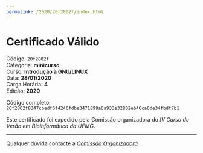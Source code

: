 ```yaml
---
permalink: /2020/20f2802f/index.html
---
```


# Certificado Válido

Código: `20f2802f`<br>
Categoria: **minicurso**<br>
Curso: **Introdução à GNU/LINUX**<br>
Data: **28/01/2020**<br>
Carga Horária: **4**<br>
Edição: **2020**<br>


Código completo: `20f2802f8347cbedf6f4246fdbe3471899a0a933e32802eb46ca0de34fbdf7b1`


Este certificado foi expedido pela Comissão organizadora do *IV Curso de Verão em Bioinformática da UFMG*.

----

Qualquer dúvida contacte a [_Comissão Organizadora_](<mailto:cursobioinfoufmg@gmail.com$subject=[Certificados]>)

